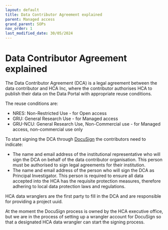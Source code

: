 ```yaml
---
layout: default
title: Data Contributor Agreement explained
parent: Managed access
grand_parent: SOPs
nav_order: 1
last_modified_date: 30/05/2024
---
```


<script src="https://kit.fontawesome.com/fc66878563.js" crossorigin="anonymous"></script>

# Data Contributor Agreement explained
The Data Contributor Agreement (DCA) is a legal agreement between the data contributor and HCA Inc, where the contributor authorises HCA to publish their data on the Data Portal with appropriate reuse conditions. 

The reuse conditions are:
- NRES: Non-Restricted Use - for Open access
- GRU: General Research Use - for Managed access
- GRU-NCU: General Research Use, Non-Commercial use - for Managed access, non-commercial use only

To start signing the DCA through [DocuSign](https://www.docusign.com/en-gb#drd) the contributors need to indicate:
- The name and email address of the institutional representative who will sign the DCA on behalf of the data contributor organisation. This person must be authorised to sign legal agreements for their institution.
- The name and email address of the person who will sign the DCA as Principal Investigator. This person is required to ensure all data accepted into the HCA has the requisite protection measures, therefore adhering to local data protection laws and regulations.

HCA data wranglers are the first party to fill in the DCA and are responsible for providing a project uuid.

At the moment the DocuSign process is owned by the HCA executive office, but we are in the process of setting up a wrangler account for DocuSign so that a designated HCA data wrangler can start the signing process.
